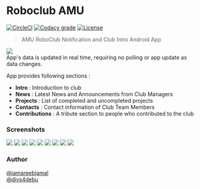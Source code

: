 # Roboclub AMU
[![CircleCI](https://img.shields.io/circleci/project/github/RoboClub-core/roboclub-amu.svg)](https://circleci.com/gh/RoboClub-core/roboclub-amu)
[![Codacy grade](https://img.shields.io/codacy/grade/3ef2fba658914b3ca3bc812cfc3dd935.svg)]()
[![License](https://img.shields.io/badge/License-Apache%202.0-blue.svg)](https://opensource.org/licenses/Apache-2.0)  
> AMU RoboClub Notification and Club Intro Android App  

![](https://s28.postimg.org/b0gbd3ll9/ic_web.png)  
App's data is updated in real time, requiring no polling or app update as data changes.

App provides following sections :
- **Intro** : Introduction to club
- **News** : Latest News and Announcements from Club Managers
- **Projects** : List of completed and uncompleted projects
- **Contacts** : Contact information of Club Team Members
- **Contributions** : A tribute section to people who contributed to the club

### Screenshots
![](https://cloud.githubusercontent.com/assets/3874064/24795981/e48dd452-1ba8-11e7-9ed4-634f89903c41.png)
![](https://cloud.githubusercontent.com/assets/3874064/24796005/f7cb57e2-1ba8-11e7-9c68-eb2995fefc2a.png)
![](https://cloud.githubusercontent.com/assets/3874064/24796007/f904efd8-1ba8-11e7-95c2-d54f42a6a86f.png)
![](https://cloud.githubusercontent.com/assets/3874064/24796008/fa5e34f2-1ba8-11e7-9180-aec6f49c7da0.png)
![](https://cloud.githubusercontent.com/assets/3874064/24796011/fcd1b754-1ba8-11e7-90c7-a8e95db32b2d.png)
![](https://cloud.githubusercontent.com/assets/3874064/24796012/fdf7698a-1ba8-11e7-9938-c5ccb22ae005.png)
![](https://cloud.githubusercontent.com/assets/3874064/24796013/fed783bc-1ba8-11e7-86de-98829411c3fc.png)
![](https://cloud.githubusercontent.com/assets/3874064/24796015/ffeed1ba-1ba8-11e7-8ece-98814b48609c.png)
![](https://cloud.githubusercontent.com/assets/3874064/24796016/010bcb0c-1ba9-11e7-8597-df65a25018ba.png)

### Author
[@iamareebjamal](https://github.com/iamareebjamal)  
[@divs4debu](https://github.com/divs4debu)
